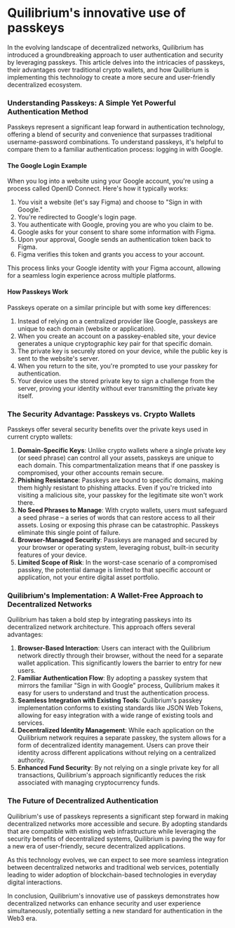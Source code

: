 
# Quilibrium's innovative use of passkeys

In the evolving landscape of decentralized networks, Quilibrium has introduced a groundbreaking approach to user authentication and security by leveraging passkeys. This article delves into the intricacies of passkeys, their advantages over traditional crypto wallets, and how Quilibrium is implementing this technology to create a more secure and user-friendly decentralized ecosystem.

### Understanding Passkeys: A Simple Yet Powerful Authentication Method

Passkeys represent a significant leap forward in authentication technology, offering a blend of security and convenience that surpasses traditional username-password combinations. To understand passkeys, it's helpful to compare them to a familiar authentication process: logging in with Google.

#### The Google Login Example

When you log into a website using your Google account, you're using a process called OpenID Connect. Here's how it typically works:

1. You visit a website (let's say Figma) and choose to "Sign in with Google."
2. You're redirected to Google's login page.
3. You authenticate with Google, proving you are who you claim to be.
4. Google asks for your consent to share some information with Figma.
5. Upon your approval, Google sends an authentication token back to Figma.
6. Figma verifies this token and grants you access to your account.

This process links your Google identity with your Figma account, allowing for a seamless login experience across multiple platforms.

#### How Passkeys Work

Passkeys operate on a similar principle but with some key differences:

1. Instead of relying on a centralized provider like Google, passkeys are unique to each domain (website or application).
2. When you create an account on a passkey-enabled site, your device generates a unique cryptographic key pair for that specific domain.
3. The private key is securely stored on your device, while the public key is sent to the website's server.
4. When you return to the site, you're prompted to use your passkey for authentication.
5. Your device uses the stored private key to sign a challenge from the server, proving your identity without ever transmitting the private key itself.

### The Security Advantage: Passkeys vs. Crypto Wallets

Passkeys offer several security benefits over the private keys used in current crypto wallets:

1. **Domain-Specific Keys**: Unlike crypto wallets where a single private key (or seed phrase) can control all your assets, passkeys are unique to each domain. This compartmentalization means that if one passkey is compromised, your other accounts remain secure.
2. **Phishing Resistance**: Passkeys are bound to specific domains, making them highly resistant to phishing attacks. Even if you're tricked into visiting a malicious site, your passkey for the legitimate site won't work there.
3. **No Seed Phrases to Manage**: With crypto wallets, users must safeguard a seed phrase – a series of words that can restore access to all their assets. Losing or exposing this phrase can be catastrophic. Passkeys eliminate this single point of failure.
4. **Browser-Managed Security**: Passkeys are managed and secured by your browser or operating system, leveraging robust, built-in security features of your device.
5. **Limited Scope of Risk**: In the worst-case scenario of a compromised passkey, the potential damage is limited to that specific account or application, not your entire digital asset portfolio.

### Quilibrium's Implementation: A Wallet-Free Approach to Decentralized Networks

Quilibrium has taken a bold step by integrating passkeys into its decentralized network architecture. This approach offers several advantages:

1. **Browser-Based Interaction**: Users can interact with the Quilibrium network directly through their browser, without the need for a separate wallet application. This significantly lowers the barrier to entry for new users.
2. **Familiar Authentication Flow**: By adopting a passkey system that mirrors the familiar "Sign in with Google" process, Quilibrium makes it easy for users to understand and trust the authentication process.
3. **Seamless Integration with Existing Tools**: Quilibrium's passkey implementation conforms to existing standards like JSON Web Tokens, allowing for easy integration with a wide range of existing tools and services.
4. **Decentralized Identity Management**: While each application on the Quilibrium network requires a separate passkey, the system allows for a form of decentralized identity management. Users can prove their identity across different applications without relying on a centralized authority.
5. **Enhanced Fund Security**: By not relying on a single private key for all transactions, Quilibrium's approach significantly reduces the risk associated with managing cryptocurrency funds.

### The Future of Decentralized Authentication

Quilibrium's use of passkeys represents a significant step forward in making decentralized networks more accessible and secure. By adopting standards that are compatible with existing web infrastructure while leveraging the security benefits of decentralized systems, Quilibrium is paving the way for a new era of user-friendly, secure decentralized applications.

As this technology evolves, we can expect to see more seamless integration between decentralized networks and traditional web services, potentially leading to wider adoption of blockchain-based technologies in everyday digital interactions.

In conclusion, Quilibrium's innovative use of passkeys demonstrates how decentralized networks can enhance security and user experience simultaneously, potentially setting a new standard for authentication in the Web3 era.